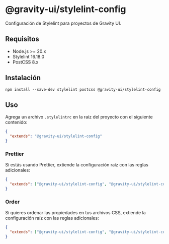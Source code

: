 # @gravity-ui/stylelint-config

Configuración de Stylelint para proyectos de Gravity UI.

## Requisitos

- Node.js >= 20.x
- Stylelint 16.18.0
- PostCSS 8.x

## Instalación

```
npm install --save-dev stylelint postcss @gravity-ui/stylelint-config
```

## Uso

Agrega un archivo `.stylelintrc` en la raíz del proyecto con el siguiente contenido:

```json
{
  "extends": "@gravity-ui/stylelint-config"
}
```

### Prettier

Si estás usando Prettier, extiende la configuración raíz con las reglas adicionales:

```json
{
  "extends": ["@gravity-ui/stylelint-config", "@gravity-ui/stylelint-config/prettier"]
}
```

### Order

Si quieres ordenar las propiedades en tus archivos CSS, extiende la configuración raíz con las reglas adicionales:

```json
{
  "extends": ["@gravity-ui/stylelint-config", "@gravity-ui/stylelint-config/order"]
}
```
